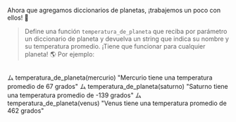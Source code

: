 Ahora que agregamos diccionarios de planetas, ¡trabajemos un poco con ellos! :muscle:

> Define una función `temperatura_de_planeta` que reciba por parámetro un diccionario de planeta y devuelva un string que indica su nombre y su temperatura promedio. ¡Tiene que funcionar para cualquier planeta! :earth_americas: Por ejemplo:

> ```
ム temperatura_de_planeta(mercurio)
"Mercurio tiene una temperatura promedio de 67 grados"
ム temperatura_de_planeta(saturno)
"Saturno tiene una temperatura promedio de -139 grados"
ム temperatura_de_planeta(venus)
"Venus tiene una temperatura promedio de 462 grados"
```
